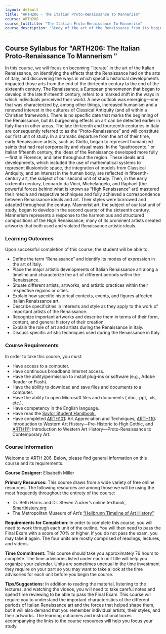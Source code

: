 ```yaml
---
layout: default
title: "ARTH206 - The Italian Proto-Renaissance To Mannerism"
course: ARTH206
course_fulltitle: "The Italian Proto-Renaissance To Mannerism"
course_description: "Study of the art of the Renaissance from its beginnings in the thirteenth and fourteenth century to the development of Mannerism in the sixteenth century, with particular emphasis on the major works and figures of the Italian Renaissance."
---
```

Course Syllabus for "ARTH206: The Italian Proto-Renaissance To Mannerism "
--------------------------------------------------------------------------

In this course, we will focus on becoming “literate” in the art of the
Italian Renaissance, on identifying the effects that the Renaissance had
on the arts of Italy, and discovering the ways in which specific
historical developments impacted those arts from the end of the
thirteenth century to the end of the sixteenth century. The Renaissance,
a European phenomenon that began to develop in the late thirteenth
century, refers to a marked shift in the ways in which individuals
perceived their world. A new outlook was emerging—one that was
characterized by, among other things, increased humanism and a renewed
interest in the cultures of Classical Antiquity (and all within a
Christian framework). There is no specific date that marks the beginning
of the Renaissance, but its burgeoning effects on art can be detected
earlier in Italy than in other areas. The late thirteenth and fourteenth
centuries in Italy are consequently referred to as the
“Proto-Renaissance” and will constitute our first unit of study. In a
dramatic departure from the art of their time, early Renaissance
artists, such as Giotto, began to represent humanized saints that had
real corporeality and visual mass. In the “quattrocento,” or Italian
fifteenth century, the ideas of the Renaissance developed more
fully—first in Florence, and later throughout the region. These ideals
and developments, which included the use of mathematical systems to
represent illusionistic space, the integration of models from Classical
Antiquity, and an interest in the human body, are reflected in
fifteenth-century art, the subject of our second unit of study. Then, in
the early sixteenth century, Leonardo da Vinci, Michelangelo, and
Raphael (the powerful forces behind what is known as “High Renaissance”
art) mastered their media and respective techniques and fully achieved a
correspondence between Renaissance ideals and art.  Their styles were
borrowed and adapted throughout the century. Mannerist art, the subject
of our last unit of study, began to develop in the second quarter of the
sixteenth century. Mannerism represents a response to the harmonious and
structured compositions of the High Renaissance; many of its prominent
artists created artworks that both used and violated Renaissance
artistic ideals.

### Learning Outcomes

Upon successful completion of this course, the student will be able to:

-   Define the term “Renaissance” and identify its modes of expression
    in the art of Italy.
-   Place the major artistic developments of Italian Renaissance art
    along a timeline and characterize the art of different periods
    within the Renaissance.
-   Situate different artists, artworks, and artistic practices within
    their respective regions or cities.
-   Explain how specific historical contexts, events, and figures
    affected Italian Renaissance art.
-   Describe specificities in interests and style as they apply to the
    work of important artists of the Renaissance.
-   Recognize important artworks and describe them in terms of their
    form, content, and general history of their creation.
-   Explain the role of art and artists during the Renaissance in Italy.
-   Discuss specific artistic techniques used during the Renaissance in
    Italy.

### Course Requirements

In order to take this course, you must:  
   
-  Have access to a computer.  
-  Have continuous broadband Internet access.  
-  Have the ability/permission to install plug-ins or software (e.g.,
Adobe Reader or Flash).  
-  Have the ability to download and save files and documents to a
computer.  
-  Have the ability to open Microsoft files and documents (.doc, .ppt,
.xls, etc.).  
-  Have competency in the English language.
-  Have read the [Saylor Student
Handbook.](http://www.saylor.org/site/wp-content/uploads/2012/05/Saylor-StudentHandbook.pdf)
-  Have completed [ARTH101](http://www.saylor.org/courses/arth101/):
Art Appreciation and Techniques,
[ARTH110](http://www.saylor.org/arth110): Introduction to Western Art
History—Pre-Historic to High Gothic, and
[ARTH111](http://www.saylor.org/courses/arth111/): Introduction to
Western Art History—Proto-Renaissance to Contemporary Art.

### Course Information

Welcome to ARTH 206. Below, please find general information on this
course and its requirements.

**Course Designer:** Elisabeth Miller

**Primary Resources:** This course draws from a wide variety of free
online resources. The following resources are among those we will be
using the most frequently throughout the entirety of the course:

-   Dr. Beth Harris and Dr. Steven Zucker’s online textbook,
    [Smarthistory.org](http://smarthistory.org/)
-   The Metropolitan Museum of Art’s [“Heilbrunn Timeline of Art
    History”](http://www.metmuseum.org/toah/hd/itar/hd_itar.htm)

**Requirements for Completion**: In order to complete this course, you
will need to work through each unit of the outline. You will then need
to pass the Final Exam with a score of 70% or higher. If you do not pass
the exam, you may take it again. The four units are mostly comprised of
readings, lectures, and videos. 

**Time Commitment:** This course should take you approximately 76 hours
to complete. The time advisories listed under each unit title will help
you organize your calendar. Units are sometimes unequal in the time
investment they require on your part so you may want to take a look at
the time advisories for each unit before you begin the course.

**Tips/Suggestions:** In addition to reading the material, listening to
the lectures, and watching the videos, you will need to take careful
notes and spend time reviewing to be able to pass the Final Exam.  This
course will require you to understand the important characteristics of
the different periods of Italian Renaissance art and the forces that
helped shape them, but it will also demand that you remember individual
artists, their styles, and their artworks. The learning outcomes and
instructional boxes accompanying the links to the course resources will
help you focus your study.
